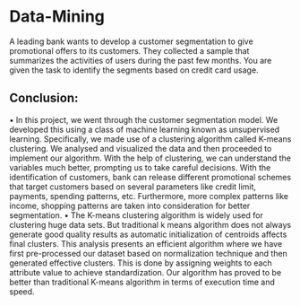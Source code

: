 # Data-Mining

A leading bank wants to develop a customer segmentation to give promotional offers to its customers. They collected a sample that summarizes the activities of users during the past few months. You are given the task to identify the segments based on credit card usage.

##	Conclusion:

•	In this project, we went through the customer segmentation model. We developed this using a class of machine learning known as unsupervised learning. Specifically, we made use of a clustering algorithm called K-means clustering. We analysed and visualized the data and then proceeded to implement our algorithm. With the help of clustering, we can understand the variables much better, prompting us to take careful decisions. With the identification of customers, bank can release different promotional schemes that target customers based on several parameters like credit limit, payments, spending patterns, etc. Furthermore, more complex patterns like income, shopping patterns are taken into consideration for better segmentation.
•	The K-means clustering algorithm is widely used for clustering huge data sets. But traditional k means algorithm does not always generate good quality results as automatic initialization of centroids affects final clusters. This analysis presents an efficient algorithm where we have first pre-processed our dataset based on normalization technique and then generated effective clusters. This is done by assigning weights to each attribute value to achieve standardization. Our algorithm has proved to be better than traditional K-means algorithm in terms of execution time and speed.


